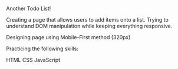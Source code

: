 Another Todo List!

Creating a page that allows users to add items onto a list. Trying to understand DOM manipulation while keeping everything responsive.

Designing page using Mobile-First method (320px)

Practicing the following skills:

HTML
CSS
JavaScript